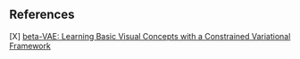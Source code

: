 <h2> References </h2>

 
[X] [beta-VAE: Learning Basic Visual Concepts with a Constrained Variational Framework](https://openreview.net/forum?id=Sy2fzU9gl) 
